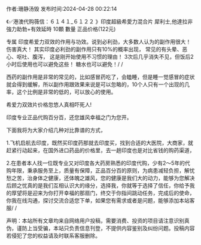 <p>作者:珊静汤毁 发布时间:2024-04-28 00:22:14</p>
<p>《✅港澳代购薇信：６１４１_６１２２ 》印度超級希愛力混合片 犀利士,他達拉非 強力助勃+有效延時 10顆 數量 正品价格(122元) </p>
									<p>   专属 印度希爱力双效的作用与功效。说到必利劲，大多数人认为的副作用很大！ 伤害真大！ 其实印度必利劲的副作用只有10%的概率出现， 常见的有头晕、恶心、呕吐、腹泻， 这是刚开始使用不习惯的理由！ 3次后几乎消失不见，但饭后2小时后使用也可以避免这些！ 糖水也可以避免！/ / </p><p> 西药的副作用是非常的常见的，比如感冒药吃了，会瞌睡，但是睡一觉感冒的症状就会得到缓解，所以副作用跟效果来说是可以忽略的，10个人只有一个出现的几率，这个比例是非常的低的，可以放心的使用。</p><p> 希爱力双效片价格忽悠人真相吓死人!</p><p>印度专业正品代购百分百，还您雄风幸福之门为您开。</p><p>下面我将为大家介绍几种对比靠谱的方式，</p><p>1.飞机启航去印度，既然买印度药那就去印度买，找到合适的大医院，大商家，就赶紧行动起来，在国外进口药品的价格里，去一趟印度也是对比省钱的购药渠道，</p><p>2.在患者本人找一位既专业又对印度各大药房熟悉的印度代购，少有2～5年的代购年限，秉承服务至上，质量有保障，正品百分百的原则，为病患减轻负担，解忧愁之苦，治身体之健康，还体魄之雄风，您的健康是我们大的动力，能够为您解决后顾之忧真的是我们互相认识大的缘分，选择我，你就等于选择了信任，你给予我的厚望将是迎来为你打开幸福的那扇门，终交于你指间跳动任务，完成后的使命，你我在线沟通，探讨交流合适您下单，如果您有需求或者是问题，能够添加本站客服/ / </p>				声明：本站所有文章均来自网络用户投稿，需要消费、投资的项目请注意识别真伪，谨防上当受骗，本站只负责信息刊登，不提供内容鉴别及纠纷问题。投稿内容若侵犯了您的权益请及时联系客服删除。				
